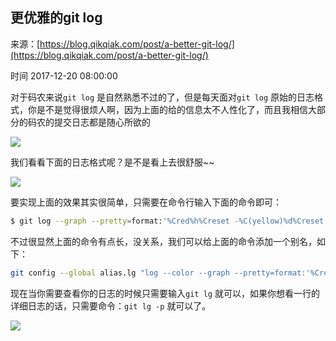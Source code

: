 ## 更优雅的git log

来源：[https://blog.qikqiak.com/post/a-better-git-log/](https://blog.qikqiak.com/post/a-better-git-log/)

时间 2017-12-20 08:00:00

 
对于码农来说`git log` 是自然熟悉不过的了，但是每天面对`git log` 原始的日志格式，你是不是觉得很烦人啊，因为上面的给的信息太不人性化了，而且我相信大部分的码农的提交日志都是随心所欲的 
 

![][0]
 
我们看看下面的日志格式呢？是不是看上去很舒服~~ 

![][1]
 
要实现上面的效果其实很简单，只需要在命令行输入下面的命令即可：

```sh
$ git log --graph --pretty=format:'%Cred%h%Creset -%C(yellow)%d%Creset %s %Cgreen(%cr) %C(bold blue)<%an>%Creset' --abbrev-commit
```
 
不过很显然上面的命令有点长，没关系，我们可以给上面的命令添加一个别名，如下：

```sh
git config --global alias.lg "log --color --graph --pretty=format:'%Cred%h%Creset -%C(yellow)%d%Creset %s %Cgreen(%cr) %C(bold blue)<%an>%Creset' --abbrev-commit"
```
 
现在当你需要查看你的日志的时候只需要输入`git lg` 就可以，如果你想看一行的详细日志的话，只需要命令：`git lg -p` 就可以了。 
 

![][2]
 


[0]: ../img/AfAv6j.png
[1]: ../img/mmiIbyY.png
[2]: ../img/6BvEbib.png
